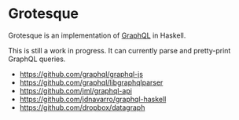 # Grotesque

Grotesque is an implementation of [GraphQL][] in Haskell.

This is still a work in progress. It can currently parse and pretty-print GraphQL queries.

- <https://github.com/graphql/graphql-js>
- <https://github.com/graphql/libgraphqlparser>
- <https://github.com/jml/graphql-api>
- <https://github.com/jdnavarro/graphql-haskell>
- <https://github.com/dropbox/datagraph>

[GraphQL]: http://graphql.org
